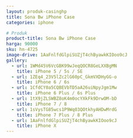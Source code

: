 ```yaml
---
layout: produk-casinghp
title: Sona Bw iPhone Case
categories: iphone

# Produk
product-title: Sona Bw iPhone Case
harga: 90000
sku: hn-4725
image-drive: 1AaFnlfdGlpiSUZjT4chByawkKIOoo9cJ
gallery:
  - url: 1WMd45V6VcGBK99wJeqQOCR8GeLXXBgMN
    title: iPhone 5 / 5s / SE
  - url: 1ZEq4_23V5lZc2lG60pC_GkmVXDHyGG-o
    title: iPhone 6 / 6s
  - url: 1CfdCY0a5CQBEVbTD5aA26uiNpyJgm1Mw
    title: iPhone 6 Plus / 6s Plus
  - url: 1tX9jZLSWBZ8oK4m0ocYXkFk9DrwOM-bD
    title: iPhone 7 / 8
  - url: 1sVysTG85wcs1P9Wq03QOtkhyAHDwMrdG
    title: iPhone 7 Plus / 8 Plus
  - url: 1AaFnlfdGlpiSUZjT4chByawkKIOoo9cJ
    title: iPhone X
---
```

